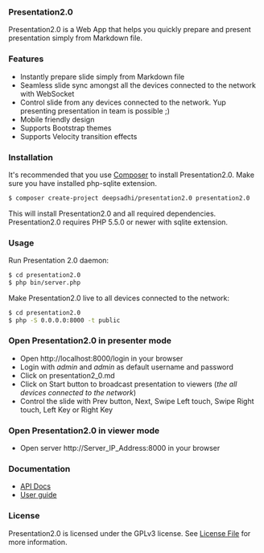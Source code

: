 ### Presentation2.0

Presentation2.0 is a Web App that helps you quickly prepare and present presentation simply from Markdown file.


### Features

- Instantly prepare slide simply from Markdown file
- Seamless slide sync amongst all the devices connected to the network with WebSocket
- Control slide from any devices connected to the network. Yup presenting presentation in team is possible ;)
- Mobile friendly design
- Supports Bootstrap themes
- Supports Velocity transition effects


### Installation

It's recommended that you use [Composer](https://getcomposer.org/) to install Presentation2.0. Make sure you have installed php-sqlite extension.

```bash
$ composer create-project deepsadhi/presentation2.0 presentation2.0
```

This will install Presentation2.0 and all required dependencies. Presentation2.0 requires PHP 5.5.0 or newer with sqlite extension.


### Usage

Run Presentation 2.0 daemon:
```bash
$ cd presentation2.0
$ php bin/server.php
```

Make Presentation2.0 live to all devices connected to the network:
```bash
$ cd presentation2.0
$ php -S 0.0.0.0:8000 -t public
```


### Open Presentation2.0 in presenter mode

* Open http://localhost:8000/login in your browser
* Login with _admin_ and _admin_ as default username and password
* Click on presentation2_0.md
* Click on Start button to broadcast presentation to viewers (*the all devices connected to the network*)
* Control the slide with Prev button, Next, Swipe Left touch, Swipe Right touch, Left Key or Right Key


### Open Presentation2.0 in viewer mode

*  Open server http://Server_IP_Address:8000 in your browser


### Documentation

* [API Docs](http://bctians.com/presentation2.0/docs/)
* [User guide](http://localhost:8000/admin/presentation/USER_GUIDE_md/show)


### License

Presentation2.0 is licensed under the GPLv3 license. See [License File](https://github.com/deepsadhi/presentation2.0/blob/master/LICENSE) for more information.
